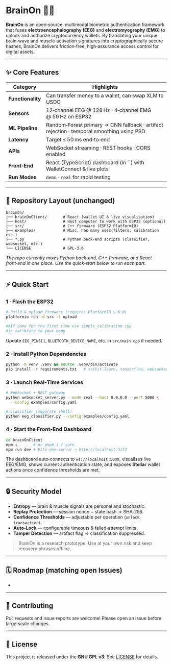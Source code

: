 # BrainOn 🧠🔐

**BrainOn** is an open‑source, multimodal biometric authentication framework that fuses **electroencephalography (EEG)** and **electromyography (EMG)** to unlock and authorize cryptocurrency wallets. By translating your unique brain‑wave and muscle‑activation signatures into cryptographically secure hashes, BrainOn delivers friction‑free, high‑assurance access control for digital assets.



---

## ✨ Core Features

| Category          | Highlights                                                                               |
| ----------------- | ---------------------------------------------------------------------------------------- |
| **Functionality** | Can transfer money to a wallet, can swap XLM to USDC                                     |
| **Sensors**       | 12‑channel EEG @ 128 Hz · 4‑channel EMG @ 50 Hz on ESP32                                 |
| **ML Pipeline**   | Random‑Forest primary → CNN fallback · artifact rejection · temporal smoothing using PSD |
| **Latency**       | Target ≤ 50 ms end‑to‑end                                                                |
| **APIs**          | WebSocket streaming · REST hooks · CORS enabled                                          |
| **Front‑End**     | React (TypeScript) dashboard (in ``) with WalletConnect & live plots                     |
| **Run Modes**     | `demo` · `real` for rapid testing                                                        |

---

## 📂 Repository Layout (unchanged)

```
brainOn/
├── brainOnClient/       # React (wallet UI & live visualisation)
├── host/                # Host computer to work with ESP32 (optional)
├── src/                 # C++ firmware (ESP32 PlatformIO)
├── examples/            # Misc, has many uses(filters, calibration etc.)
├── *.py                 # Python back‑end scripts (classifier, websocket, etc.)
└── LICENSE              # GPL‑3.0
```

*The repo currently mixes Python back‑end, C++ firmware, and React front‑end in one place. Use the quick‑start below to run each part.*

---

## ⚡ Quick Start

### 1 · Flash the ESP32

```bash
# Build & upload firmware (requires PlatformIO ≥ 6.0)
platformio run -d src -t upload

##If done for the first time use simple_calibration.cpp
#to calibrate to your body
```

Update `EEG_PINS[]`, `BLUETOOTH_DEVICE_NAME`, etc. in `src/main.cpp` if needed.

### 2 · Install Python Dependencies

```bash
python -m venv .venv && source .venv/bin/activate
pip install -r requirements.txt   # scikit‑learn, tensorflow, websockets …
```

### 3 · Launch Real‑Time Services

```bash
# WebSocket + REST gateway
python websocket_server.py --mode real --host 0.0.0.0 --port 5000 \
  --config examples/config.yaml

# Classifier (separate shell)
python eeg_classifier.py --config examples/config.yaml
```

### 4 · Start the Front‑End Dashboard

```bash
cd brainOnClient
npm i       # or pnpm i / yarn
npm run dev # Vite dev‑server → http://localhost:5173
```

The dashboard auto‑connects to `ws://localhost:5000`, visualises live EEG/EMG, shows current authentication state, and exposes **Stellar** wallet actions once confidence thresholds are met.

---

## 🔒 Security Model

- **Entropy** — brain & muscle signals are personal and stochastic.
- **Replay Protection** — session nonce + state hash → SHA‑256.
- **Confidence Thresholds** — adjustable per operation (`unlock`, `transaction`).
- **Auto‑Lock** — configurable timeouts & failed‑attempt limits.
- **Tamper Detection** — artifact flag ⇒ classification suppressed.

> BrainOn is a research prototype. Use at your own risk and keep recovery phrases offline.

---

## 🗓️ Roadmap (matching open Issues)

-

---

## 🤝 Contributing

Pull requests and issue reports are welcome! Please open an issue before large‑scale changes.

---

## 📜 License

This project is released under the **GNU GPL v3**. See [LICENSE](LICENSE) for details.

